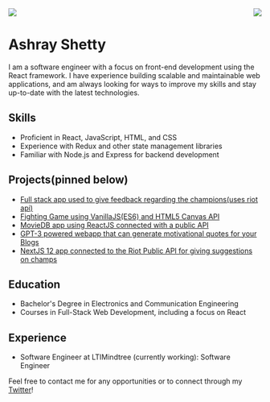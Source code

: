 <a href="https://twitter.com/RayAsh37/">
  <img  src="https://github-readme-stats.vercel.app/api?username=RayAsh37&show_icons=true" />
</a>
<a href="https://twitter.com/RayAsh37/">
  <img align="right" src="https://github-readme-stats.vercel.app/api/top-langs/?username=RayAsh37&hide=html,ruby" />
</a>

#  
#  
# Ashray Shetty

I am a software engineer with a focus on front-end development using the React framework. I have experience building scalable and maintainable web applications, and am always looking for ways to improve my skills and stay up-to-date with the latest technologies.

## Skills
* Proficient in React, JavaScript, HTML, and CSS
* Experience with Redux and other state management libraries
* Familiar with Node.js and Express for backend development

## Projects(pinned below)
* [Full stack app used to give feedback regarding the champions(uses riot api)](https://personal-project-lol-playstyle.vercel.app/)
* [Fighting Game using VanillaJS(ES6) and HTML5 Canvas API](https://github.com/RayAsh37/fighting-game)
* [MovieDB app using ReactJS connected with a public API](https://github.com/RayAsh37/MovieDB-ReactProject)
* [GPT-3 powered webapp that can generate motivational quotes for your Blogs](https://github.com/RayAsh37/gpt3-powered-quote-generator)
* [NextJS 12 app connected to the Riot Public API for giving suggestions on champs](https://github.com/RayAsh37/personal-project-lol-playstyle)

## Education
* Bachelor's Degree in Electronics and Communication Engineering
* Courses in Full-Stack Web Development, including a focus on React

## Experience
* Software Engineer at LTIMindtree (currently working): Software Engineer

Feel free to contact me for any opportunities or to connect through my [Twitter](https://twitter.com/RayAsh37)!
